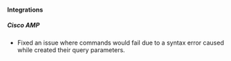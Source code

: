 
#### Integrations
##### Cisco AMP
- Fixed an issue where commands would fail due to a syntax error caused while created their query parameters.
